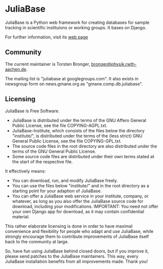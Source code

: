 JuliaBase
=========

JuliaBase is a Python web framework for creating databases for sample tracking
in scientific instituions or working groups.  It bases on Django.

For further information, visit its [web page](http://www.juliabase.org)


Community
---------

The current maintainer is Torsten Bronger, bronger@physik.rwth-aachen.de.

The mailing list is "juliabase at googlegroups.com".  It also exists in
newsgroup form on news.gmane.org as "gmane.comp.db.juliabase".


Licensing
---------

JuliaBase is Free Software.

- JuliaBase is distributed under the terms of the GNU Affero General Public
  License, see the file COPYING-AGPL.txt.
- JuliaBase-Institute, which consists of the files below the directory
  "institute/", is distributed under the terms of the (less strict) GNU General
  Public License, see the file COPYING-GPL.txt.
- The source code files in the root directory are also distributed under the
  terms of the GNU General Public License.
- Some source code files are distributed under their own terms stated at the
  start of the respective file.

It effectively means:

- You can download, run, and modify JuliaBase freely.
- You can use the files below "institute/" and in the root directory as a
  starting point for your adaption of JuliaBase.
- You can offer a JuliaBase web service in your institute, company, or
  whatever, as long as you also offer the JuliaBase source code for download,
  including your modifications.  IMPORTANT: You need not offer your own Django
  app for download, as it may contain confidential material.

This rather elaborate licensing is done in order to have maximal convenience
and flexibility for people who adapt and use JuliaBase, while strongly
encourage them to contribute improvements of JuliaBase itself back to the
community at large.

So, have fun using JuliaBase behind closed doors, but if you improve it, please
send patches to the JuliaBase maintainers.  This way, every JuliaBase
installation benefits from all improvements made.  Thank you!
